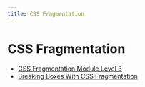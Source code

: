 ```yaml
---
title: CSS Fragmentation
---
```


# CSS Fragmentation

- [CSS Fragmentation Module Level 3](https://drafts.csswg.org/css-break)
- [Breaking Boxes With CSS Fragmentation](https://www.smashingmagazine.com/2019/02/css-fragmentation/)
